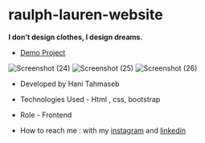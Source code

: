 # raulph-lauren-website
**I don’t design clothes, I design dreams.**

- [Demo Project]()

![Screenshot (24)](https://github.com/haniehtahmaseb/raulph-lauren-website/assets/155815327/e30aa261-0000-47f8-ae91-d1df7cf0ab12)
![Screenshot (25)](https://github.com/haniehtahmaseb/raulph-lauren-website/assets/155815327/a957398d-5c69-4c86-b546-8a41ac64d42b)
![Screenshot (26)](https://github.com/haniehtahmaseb/raulph-lauren-website/assets/155815327/d061eda7-9d89-42b2-bb6d-285dfe86abcc)

- Developed by Hani Tahmaseb

- Technologies Used - Html , css, bootstrap

- Role - Frontend

- How to reach me : with my [instagram](https://instagram.com/haniehtahmaseb) and [linkedin](https://linkedin.com/in/hani-tahmaseb-a52212212)


